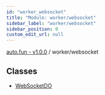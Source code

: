 ```yaml
---
id: "worker_websocket"
title: "Module: worker/websocket"
sidebar_label: "worker/websocket"
sidebar_position: 0
custom_edit_url: null
---
```


[auto.fun - v1.0.0](../) / worker/websocket

## Classes

- [WebSocketDO](../classes/worker_websocket.WebSocketDO.md)
